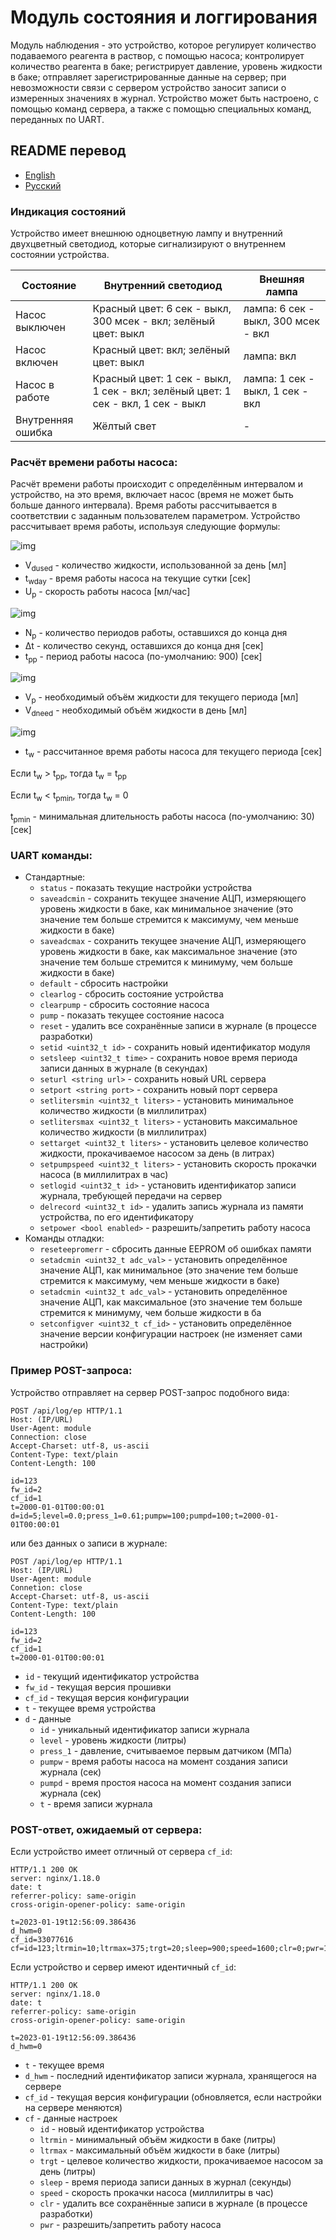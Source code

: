 # Модуль состояния и логгирования

Модуль наблюдения - это устройство, которое регулирует количество подаваемого реагента в раствор, с помощью насоса; контролирует количество реагента в баке; регистрирует давление, уровень жидкости в баке; отправляет зарегистрированные данные на сервер; при невозможности связи с сервером устройство заносит записи о измеренных значениях в журнал.
Устройство может быть настроено, с помощью команд сервера, а также с помощью специальных команд, переданных по UART.

## README перевод
- [English](README.md)
- [Русский](README.ru.md)

### Индикация состояний

Устройство имеет внешнюю одноцветную лампу и внутренний двухцветный светодиод, которые сигнализируют о внутреннем состоянии устройства.

| Состояние | Внутренний светодиод | Внешняя лампа |
| --- | --- | --|
| Насос выключен | Красный цвет: 6 сек - выкл, 300 мсек - вкл; зелёный цвет: выкл | лампа: 6 сек - выкл, 300 мсек - вкл |
| Насос включен | Красный цвет: вкл; зелёный цвет: выкл | лампа: вкл |
| Насос в работе | Красный цвет: 1 сек - выкл, 1 сек - вкл; зелёный цвет: 1 сек - вкл, 1 сек - выкл | лампа: 1 сек - выкл, 1 сек - вкл |
| Внутренняя ошибка | Жёлтый свет | - |

### Расчёт времени работы насоса:

Расчёт времени работы происходит с определённым интервалом и устройство, на это время, включает насос (время не может быть больше данного интервала).
Время работы рассчитывается в соответствии с заданным пользователем параметром.
Устройство рассчитывает время работы, используя следующие формулы:

![img](https://github.com/DrDeLaBill/monitoring_module/assets/40359652/799f6bd4-4b38-43ea-82ec-da083f9f2810)
- V<sub>dused</sub>  - количество жидкости, использованной за день [мл]
- t<sub>wday</sub> - время работы насоса на текущие сутки [сек]
- U<sub>p</sub> - скорость работы насоса [мл/час]

![img](https://github.com/DrDeLaBill/monitoring_module/assets/40359652/affad669-8753-4d57-8f92-6ef8b3f1e6ae)
- N<sub>p</sub> - количество периодов работы, оставшихся до конца дня
- Δt - количество секунд, оставшихся до конца дня [сек]
- t<sub>pp</sub> - период работы насоса (по-умолчанию: 900) [сек]

![img](https://github.com/DrDeLaBill/monitoring_module/assets/40359652/ad8cc8b8-e089-4def-940a-c5bdc2c2a946)
- V<sub>p</sub> - необходимый объём жидкости для текущего периода [мл]
- V<sub>dneed</sub> - необходимый объём жидкости в день [мл]

![img](https://github.com/DrDeLaBill/monitoring_module/assets/40359652/1188ced4-4314-4b3c-af24-26b66a4621fa)
- t<sub>w</sub> - рассчитанное время работы насоса для текущего периода [сек]


Если t<sub>w</sub> > t<sub>pp</sub>, тогда t<sub>w</sub> = t<sub>pp</sub>
  
Если t<sub>w</sub> < t<sub>pmin</sub>, тогда t<sub>w</sub> = 0
  
t<sub>pmin</sub> - минимальная длительность работы насоса (по-умолчанию: 30) [сек]


### UART команды:

- Стандартные:
    - ```status``` - показать текущие настройки устройства
    - ```saveadcmin``` - сохранить текущее значение АЦП, измеряющего уровень жидкости в баке, как минимальное значение (это значение тем больше стремится к максимуму, чем меньше жидкости в баке)
    - ```saveadcmax``` - сохранить текущее значение АЦП, измеряющего уровень жидкости в баке, как максимальное значение (это значение тем больше стремится к минимуму, чем больше жидкости в баке)
    - ```default``` - сбросить настройки
    - ```clearlog``` - сбросить состояние устройства
    - ```clearpump``` - сбросить состояние насоса
    - ```pump``` - показать текущее состояние насоса
    - ```reset``` - удалить все сохранённые записи в журнале (в процессе разработки)
    - ```setid <uint32_t id>``` - сохранить новый идентификатор модуля
    - ```setsleep <uint32_t time>``` - сохранить новое время периода записи данных в журнале (в секундах)
    - ```seturl <string url>``` - сохранить новый URL сервера
    - ```setport <string port>``` - сохранить новый порт сервера
    - ```setlitersmin <uint32_t liters>``` - установить минимальное количество жидкости (в миллилитрах)
    - ```setlitersmax <uint32_t liters>``` - установить максимальное количество жидкости (в миллилитрах)
    - ```settarget <uint32_t liters>``` - установить целевое количество жидкости, прокачиваемое насосом за день (в литрах)
    - ```setpumpspeed <uint32_t liters>``` - установить скорость прокачки насоса (в миллилитрах в час)
    - ```setlogid <uint32_t id>``` - установить идентификатор записи журнала, требующей передачи на сервер
    - ```delrecord <uint32_t id>``` - удалить запись журнала из памяти устройства, по его идентификатору
    - ```setpower <bool enabled>``` - разрешить/запретить работу насоса
- Команды отладки:
    - ```reseteepromerr``` - сбросить данные EEPROM об ошибках памяти
    - ```setadcmin <uint32_t adc_val>``` - установить определённое значение АЦП, как минимальное (это значение тем больше стремится к максимуму, чем меньше жидкости в баке)
    - ```setadcmin <uint32_t adc_val>``` - установить определённое значение АЦП, как максимальное (это значение тем больше стремится к минимуму, чем больше жидкости в ба
    - ```setconfigver <uint32_t cf_id>``` - установить определённое значение версии конфигурации настроек (не изменяет сами настройки)


### Пример POST-запроса:

Устройство отправляет на сервер POST-запрос подобного вида:
```
POST /api/log/ep HTTP/1.1
Host: (IP/URL)
User-Agent: module
Connection: close
Accept-Charset: utf-8, us-ascii
Content-Type: text/plain
Content-Length: 100

id=123
fw_id=2
cf_id=1
t=2000-01-01T00:00:01
d=id=5;level=0.0;press_1=0.61;pumpw=100;pumpd=100;t=2000-01-01T00:00:01
```
или без данных о записи в журнале:
```
POST /api/log/ep HTTP/1.1
Host: (IP/URL)
User-Agent: module
Connetion: close
Accept-Charset: utf-8, us-ascii
Content-Type: text/plain
Content-Length: 100

id=123
fw_id=2
cf_id=1
t=2000-01-01T00:00:01
```
- ```id``` - текущий идентификатор устройства
- ```fw_id``` - текущая версия прошивки
- ```cf_id``` - текущая версия конфигурации
- ```t``` - текущее время устройства
- ```d``` - данные
    - ```id``` - уникальный идентификатор записи журнала
    - ```level``` - уровень жидкости (литры)
    - ```press_1``` - давление, считываемое первым датчиком (МПа)
    - ```pumpw``` - время работы насоса на момент создания записи журнала (сек)
    - ```pumpd``` - время простоя насоса на момент создания записи журнала (сек)
    - ```t``` - время записи журнала


### POST-ответ, ожидаемый от сервера:

Если устройство имеет отличный от сервера ```cf_id```:
```
HTTP/1.1 200 OK
server: nginx/1.18.0
date: t
referrer-policy: same-origin
cross-origin-opener-policy: same-origin

t=2023-01-19t12:56:09.386436
d_hwm=0
cf_id=33077616
cf=id=123;ltrmin=10;ltrmax=375;trgt=20;sleep=900;speed=1600;clr=0;pwr=1;logid=1
```

Если устройство и сервер имеют идентичный ```cf_id```:
```
HTTP/1.1 200 OK
server: nginx/1.18.0
date: t
referrer-policy: same-origin
cross-origin-opener-policy: same-origin

t=2023-01-19t12:56:09.386436
d_hwm=0
```

- ```t``` - текущее время
- ```d_hwm``` - последний идентификатор записи журнала, хранящегося на сервере
- ```cf_id``` - текущая версия конфигурации (обновляется, если настройки на сервере меняются)
- ```cf``` - данные настроек
    - ```id``` - новый идентификатор устройства
    - ```ltrmin``` - минимальный объём жидкости в баке (литры)
    - ```ltrmax``` - максимальный объём жидкости в баке (литры)
    - ```trgt``` -  целевое количество жидкости, прокачиваемое насосом за день (литры)
    - ```sleep``` - время периода записи данных в журнал (секунды)
    - ```speed``` - скорость прокачки насоса (миллилитры в час)
    - ```clr``` - удалить все сохранённые записи в журнале (в процессе разработки)
    - ```pwr``` - разрешить/запретить работу насоса

